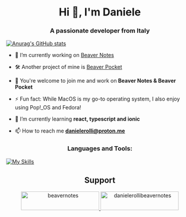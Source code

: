 <h1 align="center">Hi 👋, I'm Daniele</h1>
<h3 align="center">A passionate developer from Italy</h3>

[![Anurag's GitHub stats](https://github-readme-stats.vercel.app/api?username=Daniele-rolli\&rank_icon=github)](https://github.com/anuraghazra/github-readme-stats)

- 🔭 I’m currently working on [Beaver Notes](https://github.com/Daniele-rolli/Beaver-Notes)

- 🛠️ Another project of mine is [Beaver Pocket](https://github.com/Daniele-rolli/Beaver-notes-pocket)

- 👯 You're welcome to join me and work on **Beaver Notes & Beaver Pocket**

- ⚡ Fun fact: While MacOS is my go-to operating system, I also enjoy using Pop!_OS and Fedora!

- 🌱 I’m currently learning **react, typescript and ionic**

- 📫 How to reach me **danielerolli@proton.me**


<h3 align="center">Languages and Tools:</h3>

[![My Skills](https://skillicons.dev/icons?i=js,html,css,androidstudio,appwrite,apple,bash,cmake,codepen,dart,debian,docker,electron,figma,git,github,heroku,js,linux,mongodb,netlify,nextjs,nodejs,ps,pinia,postman,powershell,py,raspberrypi,react,ruby,svelte,swift,tailwindcss,ubuntu,vercel,vite,vue,yarn)](https://skillicons.dev)

<h2 align="center">Support</h2>
<div align="center">
    <p>
        <a href="https://www.buymeacoffee.com/beavernotes">
            <img src="https://cdn.buymeacoffee.com/buttons/v2/default-yellow.png" height="50" width="210" alt="beavernotes" />
        </a>
        <a href="https://ko-fi.com/danielerollibeavernotes">
            <img src="https://cdn.ko-fi.com/cdn/kofi3.png?v=3" height="50" width="210" alt="danielerollibeavernotes" />
        </a>
    </p>
</div>
